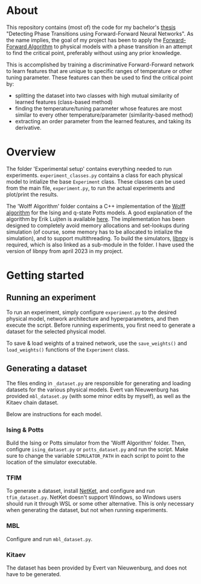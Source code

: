 # About
This repository contains (most of) the code for my bachelor's [thesis](https://theses.liacs.nl/2648) "Detecting Phase Transitions using Forward-Forward Neural Networks".
As the name implies, the goal of my project has been to apply the [Forward-Forward Algorithm](https://arxiv.org/abs/2212.13345) to physical models with a phase transition in an attempt to find the critical point, preferably without using any prior knowledge.

This is accomplished by training a discriminative Forward-Forward network to learn features that are unique to specific ranges of temperature or other tuning parameter.
These features can then be used to find the critical point by:
- splitting the dataset into two classes with high mutual similarity of learned features (class-based method)
- finding the temperature/tuning parameter whose features are most similar to every other temperature/parameter (similarity-based method)
- extracting an order parameter from the learned features, and taking its derivative.

# Overview
The folder 'Experimental setup' contains everything needed to run experiments.
`experiment_classes.py` contains a class for each physical model to intialize the base `Experiment` class.
These classes can be used from the main file, `experiment.py`, to run the actual experiments and plot/print the results.

The 'Wolff Algorithm' folder contains a C++ implementation of the [Wolff algorithm](https://journals.aps.org/prl/abstract/10.1103/PhysRevLett.62.361) for the Ising and q-state Potts models.
A good explanation of the algorithm by Erik Luijten is available [here](https://csml.northwestern.edu/resources/Reprints/lnp_color.pdf).
The implementation has been designed to completely avoid memory allocations and set-lookups during simulation (of course, some memory has to be allocated to intialize the simulation), and to support multithreading.
To build the simulators, [libnpy](https://github.com/llohse/libnpy) is required, which is also linked as a sub-module in the folder.
I have used the version of libnpy from april 2023 in my project.

# Getting started
## Running an experiment
To run an experiment, simply configure `experiment.py` to the desired physical model, network architecture and hyperparameters, and then execute the script.
Before running experiments, you first need to generate a dataset for the selected physical model.

To save & load weights of a trained network, use the `save_weights()` and `load_weights()` functions of the `Experiment` class.

## Generating a dataset
The files ending in `_dataset.py` are responsible for generating and loading datasets for the various physical models.
Evert van Nieuwenburg has provided `mbl_dataset.py` (with some minor edits by myself), as well as the Kitaev chain dataset.

Below are instructions for each model.

### Ising & Potts
Build the Ising or Potts simulator from the 'Wolff Algorithm' folder.
Then, configure `ising_dataset.py` or `potts_dataset.py` and run the script.
Make sure to change the variable `SIMULATOR_PATH` in each script to point to the location of the simulator executable.

### TFIM
To generate a dataset, install [NetKet](https://netket.readthedocs.io), and configure and run `tfim_dataset.py`.
NetKet doesn't support Windows, so Windows users should run it through WSL or some other alternative.
This is only necessary when generating the dataset, but not when running experiments.

### MBL
Configure and run `mbl_dataset.py`.

### Kitaev
The dataset has been provided by Evert van Nieuwenburg, and does not have to be generated.
